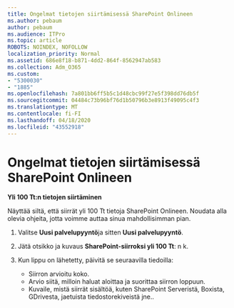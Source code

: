 ```yaml
---
title: Ongelmat tietojen siirtämisessä SharePoint Onlineen
ms.author: pebaum
author: pebaum
ms.audience: ITPro
ms.topic: article
ROBOTS: NOINDEX, NOFOLLOW
localization_priority: Normal
ms.assetid: 686e8f18-b871-4dd2-864f-8562947ab583
ms.collection: Adm_O365
ms.custom:
- "5300030"
- "1885"
ms.openlocfilehash: 7a801bb6ff5b5c1d48cbc99f27e5f398dd76db5f
ms.sourcegitcommit: 04484c73b96bf76d1b50796b3e8913f49095c4f3
ms.translationtype: MT
ms.contentlocale: fi-FI
ms.lasthandoff: 04/18/2020
ms.locfileid: "43552918"
---
```

# <a name="issues-while-migrating-data-to-sharepoint-online"></a>Ongelmat tietojen siirtämisessä SharePoint Onlineen

**Yli 100 Tt:n tietojen siirtäminen**

Näyttää siltä, että siirrät yli 100 Tt tietoja SharePoint Onlineen. Noudata alla olevia ohjeita, jotta voimme auttaa sinua mahdollisimman pian. 

1. Valitse **Uusi palvelupyyntö**ja sitten **Uusi palvelupyyntö**. 
2. Jätä otsikko ja kuvaus **SharePoint-siirroksi yli 100 Tt**: n k.
3. Kun lippu on lähetetty, päivitä se seuraavilla tiedoilla: 

    - Siirron arvioitu koko.
    - Arvio siitä, milloin haluat aloittaa ja suorittaa siirron loppuun.
    - Kuvaile, mistä siirrät sisältöä, kuten SharePoint Serveristä, Boxista, GDrivesta, jaetuista tiedostorekiveistä jne..
